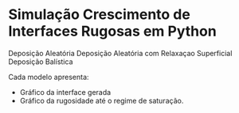 # Simulação Crescimento de Interfaces Rugosas em Python
Deposição Aleatória
Deposição Aleatória com Relaxaçao Superficial
Deposição Balística

Cada modelo apresenta:
- Gráfico da interface gerada
- Gráfico da rugosidade até o regime de saturação.
